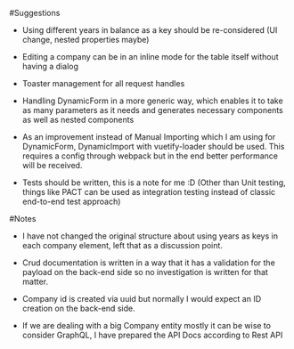 #Suggestions

- Using different years in balance as a key should be re-considered (UI change, nested properties maybe)


- Editing a company can be in an inline mode for the table itself without having a dialog


- Toaster management for all request handles


- Handling DynamicForm in a more generic way, which enables it to take as many parameters as it needs and generates necessary components as well as nested components 


- As an improvement instead of Manual Importing which I am using for DynamicForm, DynamicImport with vuetify-loader should be used. This requires a config through webpack but in the end better performance will be received.


- Tests should be written, this is a note for me :D (Other than Unit testing, things like PACT can be used as integration testing instead of classic end-to-end test approach)


#Notes

- I have not changed the original structure about using years as keys in each company element, left that as a discussion point.


- Crud documentation is written in a way that it has a validation for the payload on the back-end side so no investigation is written for that matter.


- Company id is created via uuid but normally I would expect an ID creation on the back-end side.


- If we are dealing with a big Company entity mostly it can be wise to consider GraphQL, I have prepared the API Docs according to Rest API 
